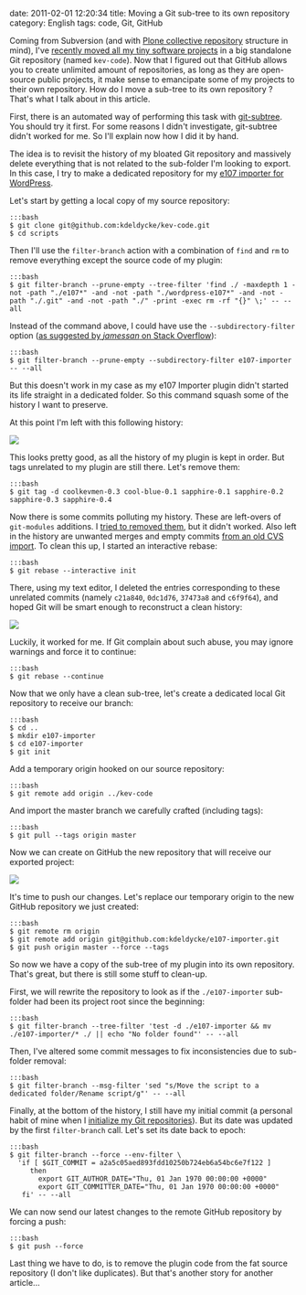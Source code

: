 date: 2011-02-01 12:20:34
title: Moving a Git sub-tree to its own repository
category: English
tags: code, Git, GitHub

Coming from Subversion (and with [Plone collective repository](http://dev.plone.org/collective/browser) structure in mind), I've [recently moved all my tiny software projects](http://kevin.deldycke.com/2010/06/git-commit-history-reconstruction/) in a big standalone Git repository (named `kev-code`). Now that I figured out that GitHub allows you to create unlimited amount of repositories, as long as they are open-source public projects, it make sense to emancipate some of my projects to their own repository. How do I move a sub-tree to its own repository ? That's what I talk about in this article.

First, there is an automated way of performing this task with [git-subtree](http://github.com/apenwarr/git-subtree). You should try it first. For some reasons I didn't investigate, git-subtree didn't worked for me. So I'll explain now how I did it by hand.

The idea is to revisit the history of my bloated Git repository and massively delete everything that is not related to the sub-folder I'm looking to export. In this case, I try to make a dedicated repository for my [e107 importer for WordPress](http://wordpress.org/extend/plugins/e107-importer/).

Let's start by getting a local copy of my source repository:

    :::bash
    $ git clone git@github.com:kdeldycke/kev-code.git
    $ cd scripts

Then I'll use the `filter-branch` action with a combination of `find` and `rm` to remove everything except the source code of my plugin:

    :::bash
    $ git filter-branch --prune-empty --tree-filter 'find ./ -maxdepth 1 -not -path "./e107*" -and -not -path "./wordpress-e107*" -and -not -path "./.git" -and -not -path "./" -print -exec rm -rf "{}" \;' -- --all

Instead of the command above, I could have use the `--subdirectory-filter` option ([as suggested by _jamessan_ on Stack Overflow](http://stackoverflow.com/questions/1662753/export-subtree-in-git-with-history/1662787#1662787)):

    :::bash
    $ git filter-branch --prune-empty --subdirectory-filter e107-importer -- --all

But this doesn't work in my case as my e107 Importer plugin didn't started its life straight in a dedicated folder. So this command squash some of the history I want to preserve.

At this point I'm left with this following history:

![](/static/uploads/2011/01/git-subtree-cleanup-results.png)

This looks pretty good, as all the history of my plugin is kept in order. But tags unrelated to my plugin are still there. Let's remove them:

    :::bash
    $ git tag -d coolkevmen-0.3 cool-blue-0.1 sapphire-0.1 sapphire-0.2 sapphire-0.3 sapphire-0.4

Now there is some commits polluting my history. These are left-overs of `git-modules` additions. I [tried to removed them](http://stackoverflow.com/questions/1260748/how-do-i-remove-a-git-submodule/1260982#1260982), but it didn't worked. Also left in the history are unwanted merges and empty commits [from an old CVS import](http://kevin.deldycke.com/2010/02/how-to-fork-cvs-project-git/). To clean this up, I started an interactive rebase:

    :::bash
    $ git rebase --interactive init

There, using my text editor, I deleted the entries corresponding to these unrelated commits (namely `c21a840`, `0dc1d76`, `37473a8` and `c6f9f64`), and hoped Git will be smart enough to reconstruct a clean history:

![](/static/uploads/2011/01/git-interactive-rebase.png)

Luckily, it worked for me. If Git complain about such abuse, you may ignore warnings and force it to continue:

    :::bash
    $ git rebase --continue

Now that we only have a clean sub-tree, let's create a dedicated local Git repository to receive our branch:

    :::bash
    $ cd ..
    $ mkdir e107-importer
    $ cd e107-importer
    $ git init

Add a temporary origin hooked on our source repository:

    :::bash
    $ git remote add origin ../kev-code

And import the master branch we carefully crafted (including tags):

    :::bash
    $ git pull --tags origin master

Now we can create on GitHub the new repository that will receive our exported project:

![](/static/uploads/2011/01/github-new-repository-form.png)

It's time to push our changes. Let's replace our temporary origin to the new GitHub repository we just created:

    :::bash
    $ git remote rm origin
    $ git remote add origin git@github.com:kdeldycke/e107-importer.git
    $ git push origin master --force --tags

So now we have a copy of the sub-tree of my plugin into its own repository. That's great, but there is still some stuff to clean-up.

First, we will rewrite the repository to look as if the `./e107-importer` sub-folder had been its project root since the beginning:

    :::bash
    $ git filter-branch --tree-filter 'test -d ./e107-importer && mv ./e107-importer/* ./ || echo "No folder found"' -- --all

Then, I've altered some commit messages to fix inconsistencies due to sub-folder removal:

    :::bash
    $ git filter-branch --msg-filter 'sed "s/Move the script to a dedicated folder/Rename script/g"' -- --all

Finally, at the bottom of the history, I still have my initial commit (a personal habit of mine when I [initialize my Git repositories](http://kevin.deldycke.com/2010/05/initialize-git-repositories/)). But its date was updated by the first `filter-branch` call. Let's set its date back to epoch:

    :::bash
    $ git filter-branch --force --env-filter \
      'if [ $GIT_COMMIT = a2a5c05aed893fdd10250b724eb6a54bc6e7f122 ]
         then
           export GIT_AUTHOR_DATE="Thu, 01 Jan 1970 00:00:00 +0000"
           export GIT_COMMITTER_DATE="Thu, 01 Jan 1970 00:00:00 +0000"
       fi' -- --all

We can now send our latest changes to the remote GitHub repository by forcing a push:

    :::bash
    $ git push --force

Last thing we have to do, is to remove the plugin code from the fat source repository (I don't like duplicates). But that's another story for another article...
